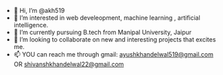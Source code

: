 - 👋 Hi, I’m @akh519
- 👀 I’m interested in web develeopment, machine learning , artificial intelligence.
- 🌱 I’m currently pursuing B.tech from Manipal University, Jaipur
- 💞️ I’m looking to collaborate on new and interesting projects that excites me.
- 📫 YOU can reach me through gmail: ayushkhandelwal519@gmail.com OR
                                     shivanshkhandelwal22@gmail.com
